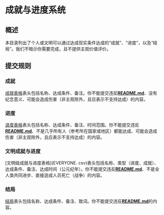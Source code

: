 # 成就与进度系统

## 概述

本目录列出了个人或文明可以通过达成现实条件达成的“成就”、“进度”，以及“结局”。我们不暗示你需要完成，且不提供主观价值评价。

## 提交规则

### 成就

[成就表格](ACHIEVEMENT.csv)表头包括名称、达成条件、备注。你不能提交违反[**README.md**](../../README.md)、没有纪念意义、可能会造成伤害（非主观除外，且应表示不支持达成）的内容。

### 进度

[进度表格](PROGRESS.csv)表头包括名称、达成条件、备注、时间范围。你不能提交违反[**README.md**](../../README.md)、不是几乎所有人（参考所在国家或地区）都能达成、可能会造成伤害（非主观除外，且应表示不支持达成）的内容。

### 文明成就与进度

[文明级成就与进度表格](EVERYONE. csv)表头包括名称、类型（进度、成就）、达成条件、备注、达成时间（公元纪年）。你不能提交违反[**README.md**](../../README.md)、不是全人类共同进步、直接造成人员死亡（战争）的内容。

### 结局

[结局](ENDING.csv)表头包括名称、达成条件、备注、致词。你不能提交违反[**README.md**](../../README.md)的内容。